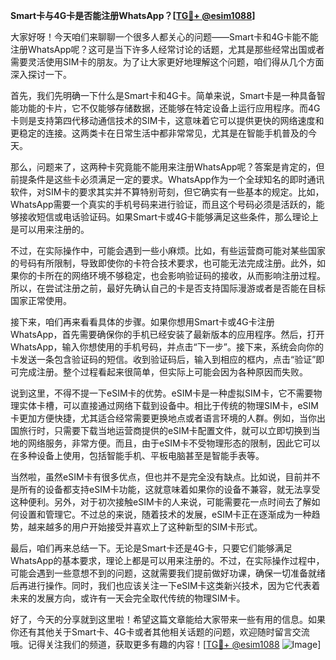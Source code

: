 **Smart卡与4G卡是否能注册WhatsApp？[[TG💪+ @esim1088](https://t.me/s/esim1088)]**

大家好呀！今天咱们来聊聊一个很多人都关心的问题——Smart卡和4G卡能不能注册WhatsApp呢？这可是当下许多人经常讨论的话题，尤其是那些经常出国或者需要灵活使用SIM卡的朋友。为了让大家更好地理解这个问题，咱们得从几个方面深入探讨一下。

首先，我们先明确一下什么是Smart卡和4G卡。简单来说，Smart卡是一种具备智能功能的卡片，它不仅能够存储数据，还能够在特定设备上运行应用程序。而4G卡则是支持第四代移动通信技术的SIM卡，这意味着它可以提供更快的网络速度和更稳定的连接。这两类卡在日常生活中都非常常见，尤其是在智能手机普及的今天。

那么，问题来了，这两种卡究竟能不能用来注册WhatsApp呢？答案是肯定的，但前提条件是这些卡必须满足一定的要求。WhatsApp作为一个全球知名的即时通讯软件，对SIM卡的要求其实并不算特别苛刻，但它确实有一些基本的规定。比如，WhatsApp需要一个真实的手机号码来进行验证，而且这个号码必须是活跃的，能够接收短信或电话验证码。如果Smart卡或4G卡能够满足这些条件，那么理论上是可以用来注册的。

不过，在实际操作中，可能会遇到一些小麻烦。比如，有些运营商可能对某些国家的号码有所限制，导致即使你的卡符合技术要求，也可能无法完成注册。此外，如果你的卡所在的网络环境不够稳定，也会影响验证码的接收，从而影响注册过程。所以，在尝试注册之前，最好先确认自己的卡是否支持国际漫游或者是否能在目标国家正常使用。

接下来，咱们再来看看具体的步骤。如果你想用Smart卡或4G卡注册WhatsApp，首先需要确保你的手机已经安装了最新版本的应用程序。然后，打开WhatsApp，输入你想使用的手机号码，并点击“下一步”。接下来，系统会向你的卡发送一条包含验证码的短信。收到验证码后，输入到相应的框内，点击“验证”即可完成注册。整个过程看起来很简单，但实际上可能会因为各种原因而失败。

说到这里，不得不提一下eSIM卡的优势。eSIM卡是一种虚拟SIM卡，它不需要物理实体卡槽，可以直接通过网络下载到设备中。相比于传统的物理SIM卡，eSIM卡更加方便快捷，尤其适合经常需要更换地点或者语言环境的人群。例如，当你出国旅行时，只需要下载当地运营商提供的eSIM卡配置文件，就可以立即切换到当地的网络服务，非常方便。而且，由于eSIM卡不受物理形态的限制，因此它可以在多种设备上使用，包括智能手机、平板电脑甚至是智能手表等。

当然啦，虽然eSIM卡有很多优点，但也并不是完全没有缺点。比如说，目前并不是所有的设备都支持eSIM卡功能，这就意味着如果你的设备不兼容，就无法享受这种便利。另外，对于初次接触eSIM卡的人来说，可能需要花一点时间去了解如何设置和管理它。不过总的来说，随着技术的发展，eSIM卡正在逐渐成为一种趋势，越来越多的用户开始接受并喜欢上了这种新型的SIM卡形式。

最后，咱们再来总结一下。无论是Smart卡还是4G卡，只要它们能够满足WhatsApp的基本要求，理论上都是可以用来注册的。不过，在实际操作过程中，可能会遇到一些意想不到的问题，这就需要我们提前做好功课，确保一切准备就绪后再进行操作。同时，我们也应该关注一下eSIM卡这类新兴技术，因为它代表着未来的发展方向，或许有一天会完全取代传统的物理SIM卡。

好了，今天的分享就到这里啦！希望这篇文章能给大家带来一些有用的信息。如果你还有其他关于Smart卡、4G卡或者其他相关话题的问题，欢迎随时留言交流哦。记得关注我们的频道，获取更多有趣的内容！[[TG💪+ @esim1088](https://t.me/s/esim1088) ![Image](https://i.postimg.cc/4NQfJmqS/Snipaste-2025-05-13-00-14-12.png)]